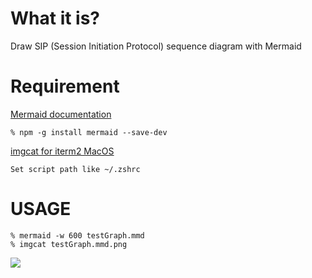 # What it is?

Draw SIP (Session Initiation Protocol) sequence diagram with Mermaid

# Requirement

[Mermaid documentation](https://knsv.github.io/mermaid/)

```
% npm -g install mermaid --save-dev
```

[imgcat for iterm2 MacOS](https://raw.githubusercontent.com/gnachman/iTerm2/master/tests/imgcat)

```
Set script path like ~/.zshrc
```

# USAGE

```
% mermaid -w 600 testGraph.mmd
% imgcat testGraph.mmd.png
```

![](https://raw.githubusercontent.com/byung-u/SIP_sequence_diagram/master/mermaid_sequence_diagram.gif)
